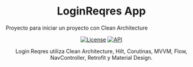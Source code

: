 <h1 align="center">LoginReqres App</h1>
Proyecto para iniciar un proyecto con Clean Architecture
<p align="center">
  <a href="https://opensource.org/licenses/Apache-2.0"><img alt="License" src="https://img.shields.io/badge/License-Apache%202.0-blue.svg"/></a>
  <a href="https://android-arsenal.com/api?level=21"><img alt="API" src="https://img.shields.io/badge/API-21%2B-brightgreen.svg?style=flat"/></a>
</p>

<p align="center">  
Login Reqres utiliza Clean Architecture, Hilt, Corutinas, MVVM, Flow, NavController, Retrofit y Material Design.
</p>
</br>